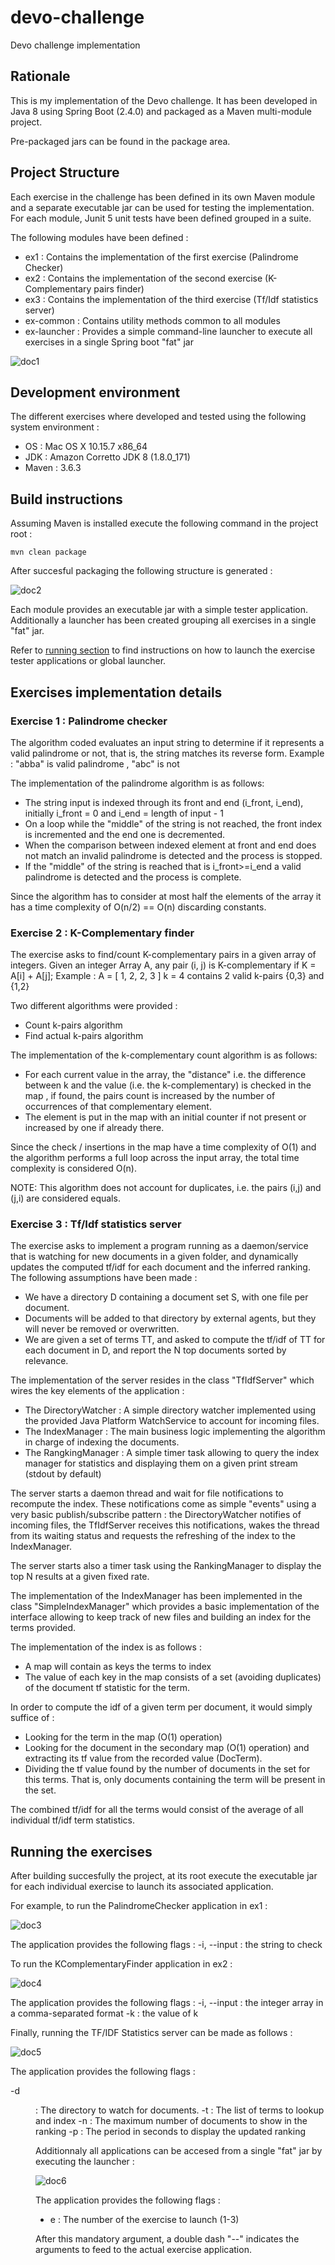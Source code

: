 # devo-challenge
Devo challenge implementation

## Rationale
This is my implementation of the Devo challenge. It has been developed in Java 8 using Spring Boot (2.4.0) and packaged as a Maven multi-module project.<p>
Pre-packaged jars can be found in the package area.

## Project Structure
Each exercise in the challenge has been defined in its own Maven module and a separate executable jar can be used for testing the implementation.
For each module, Junit 5 unit tests have been defined grouped in a suite.

The following modules have been defined : 
- ex1 : Contains the implementation of the first exercise  (Palindrome Checker)
- ex2 : Contains the implementation of the second exercise (K-Complementary pairs finder)
- ex3 : Contains the implementation of the third exercise  (Tf/Idf statistics server)
- ex-common : Contains utility methods common to all modules
- ex-launcher : Provides a simple command-line launcher to execute all exercises in a single Spring boot "fat" jar

![doc1](images/doc1.png "Project structure")

## Development environment
The different exercises where developed and tested using the following system environment :
- OS    : Mac OS X 10.15.7 x86_64
- JDK   : Amazon Corretto JDK 8 (1.8.0_171)
- Maven : 3.6.3 

## Build instructions

Assuming Maven is installed execute the following command in the project root : 
```
mvn clean package
```
After succesful packaging the following structure is generated :

![doc2](images/doc2.png "Maven target structure")

Each module provides an executable jar with a simple tester application.
Additionally a launcher has been created grouping all exercises in a single "fat" jar. 

Refer to [running section](#running-the-exercises) to find instructions on how to launch the exercise tester applications or global launcher.

## Exercises implementation details
### Exercise 1 : Palindrome checker
The algorithm coded evaluates an input string to determine if it represents a valid palindrome or not, that is, the string matches its reverse form.
Example : "abba" is valid palindrome , "abc" is not

The implementation of the palindrome algorithm is as follows:
 - The string input is indexed through its front and end (i_front, i_end), initially
   i_front = 0 and i_end = length of input - 1
 - On a loop while the "middle" of the string is not reached, the front
   index is incremented and the end one is decremented.
 - When the comparison between indexed element at front and end does not
   match an invalid palindrome is detected and the process is stopped.
 - If the "middle" of the string is reached that is i_front>=i_end a valid
   palindrome is detected and the process is complete.

Since the algorithm has to consider at most half the elements of the array it has a time complexity of O(n/2) == O(n) discarding constants.

### Exercise 2 : K-Complementary finder
The exercise asks to find/count K-complementary pairs in a given array of integers.
Given an integer Array A, any pair (i, j) is K-complementary if K = A[i] + A[j];
Example : A = [ 1, 2, 2, 3 ] k = 4 contains 2 valid k-pairs {0,3} and {1,2}

Two different algorithms were provided : 
- Count k-pairs algorithm
- Find actual k-pairs algorithm

The implementation of the k-complementary count algorithm is as follows:
 - For each current value in the array, the "distance" i.e. the difference
 between k and the value (i.e. the k-complementary) is checked in the map ,
 if found, the pairs count is increased by the number of occurrences of
 that complementary element.
 - The element is put in the map with an initial counter if not present
 or increased by one if already there.

Since the check / insertions in the map have a time complexity of O(1) and the algorithm performs a full loop across the input array, the total
time complexity is considered O(n).

NOTE: This algorithm does not account for duplicates, i.e. the pairs (i,j) and (j,i) are considered equals.

### Exercise 3 : Tf/Idf statistics server
The exercise asks to implement a program running as a daemon/service that is watching for new documents in a given folder, and dynamically updates the computed tf/idf for each document and the inferred ranking. 
The following assumptions have been made : 
- We have a directory D containing a document set S, with one file per document. 
- Documents will be added to that directory by external agents, but they will never be removed or overwritten. 
- We are given a set of terms TT, and asked to compute the tf/idf of TT for each document in D, and report the N top documents sorted by relevance. 

The implementation of the server resides in the class "TfIdfServer" which wires the key elements of the application : 
- The DirectoryWatcher : A simple directory watcher implemented using the provided Java Platform WatchService to account for incoming files.
- The IndexManager : The main business logic implementing the algorithm in charge of indexing the documents.
- The RangkingManager : A simple timer task allowing to query the index manager for statistics and displaying them on a given print stream (stdout by default)

The server starts a daemon thread and wait for file notifications to recompute the index. These notifications come as simple "events" using a very basic publish/subscribe pattern : the DirectoryWatcher notifies of incoming files, the TfIdfServer receives this notifications, wakes the thread from its waiting status and requests the refreshing of the index to the IndexManager.

The server starts also a timer task using the RankingManager to display the top N results at a given fixed rate.

The implementation of the IndexManager has been implemented in the class "SimpleIndexManager" which provides a basic implementation of the interface allowing to keep track of new files and building an index for the terms provided.

The implementation of the index is as follows :
  - A map will contain as keys the terms to index
  - The value of each key in the map consists of a set (avoiding duplicates) of the document tf statistic for the term.
 
In order to compute the idf of a given term per document, it would simply suffice of :
  - Looking for the term in the map (O(1) operation)
  - Looking for the document in the secondary map (O(1) operation) and extracting its tf value from the recorded value (DocTerm).
  - Dividing the tf value found by the number of documents in the set for this terms. That is, only documents
    containing the term will be present in the set.
 
The combined tf/idf for all the terms would consist of the average of all individual tf/idf term statistics.

## Running the exercises 

After building succesfully the project, at its root execute the executable jar for each individual exercise to launch its associated application.

For example, to run the PalindromeChecker application in ex1 :

![doc3](images/doc3.png "Running ex1")

The application provides the following flags : 
-i, --input <pattern> : the string to check 

To run the KComplementaryFinder application in ex2 : 

![doc4](images/doc4.png "Running ex2")

The application provides the following flags : 
-i, --input <array> : the integer array in a comma-separated format
-k : the value of k

Finally, running the TF/IDF Statistics server can be made as follows : 

![doc5](images/doc5.png "Running ex3")

The application provides the following flags : 

-d <dir>    : The directory to watch for documents. 
-t <terms>  : The list of terms to lookup and index
-n <top>    : The maximum number of documents to show in the ranking
-p <period> : The period in seconds to display the updated ranking
 
 
Additionnaly all applications can be accesed from a single "fat" jar by executing the launcher : 

![doc6](images/doc6.png "Running through the launcher")

The application provides the following flags : 

- e <number> : The number of the exercise to launch (1-3)

After this mandatory argument, a double dash "--" indicates the arguments to feed to the actual exercise application.
